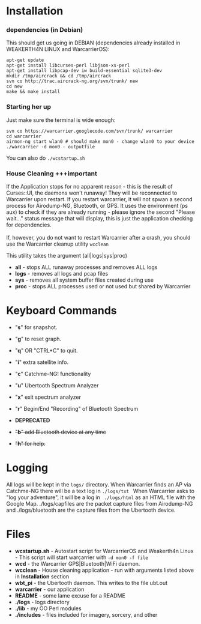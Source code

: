 # Installation #

### dependencies (in Debian) ###
This should get us going in DEBIAN (dependencies already installed in WEAKERTH4N LINUX and WarcarrierOS):

```
apt-get update
apt-get install libcurses-perl libjson-xs-perl 
apt-get install libpcap-dev iw build-essential sqlite3-dev
mkdir /tmp/aircrack && cd /tmp/aircrack
svn co http://trac.aircrack-ng.org/svn/trunk/ new
cd new
make && make install
```

### Starting her up ###

Just make sure the terminal is wide enough:

```
svn co https://warcarrier.googlecode.com/svn/trunk/ warcarrier
cd warcarrier
airmon-ng start wlan0 # should make mon0 - change wlan0 to your device
./warcarrier -d mon0 - outputfile
```

You can also do ` ./wcstartup.sh `

### House Cleaning +++important ###

If the Application stops for no apparent reason - this is the result of Curses::UI, the daemons won't runaway! They will be reconnected to Warcarrier upon restart. If you restart warcarrier, it will not spwan a second process for Airodump-NG, Bluetooth, or GPS. It uses the environment (ps aux) to check if they are already running - please ignore the second "Please wait..." status message that will display, this is just the application checking for dependencies.<br /><br />If, however, you do not want to restart Warcarrier after a crash, you should use the Warcarrier cleanup utility ` wcclean `

This utility takes the argument (all|logs|sys|proc)
  * **all** - stops ALL runaway processes and removes ALL logs
  * **logs** - removes all logs and pcap files
  * **sys** - removes all system buffer files created during use
  * **proc** - stops ALL processes used or not used but shared by Warcarrier

# Keyboard Commands #

  * "**s**" for snapshot.
  * "**g**" to reset graph.
  * "**q**" OR "CTRL+C" to quit.
  * "**i**" extra satellite info.
  * "**c**" Catchme-NG! functionality
  * "**u**" Ubertooth Spectrum Analyzer
  * "**x**" exit spectrum analyzer
  * "**r**" Begin/End "Recording" of Bluetooth Spectrum

  * **DEPRECATED**
  * ~~"**b**" add Bluetooth device at any time~~
  * ~~"**h**" for help.~~

# Logging #
All logs will be kept in the ` logs/ ` directory. When Warcarrier finds an AP via Catchme-NG there will be a text log in `./logs/txt ` When Warcarrier asks to "log your adventure", it will be a log in ` ./logs/html` as an HTML file with the Google Map. ./logs/capfiles are the packet capture files from Airodump-NG and ./logs/bluetooth are the capture files from the Ubertooth device.

# Files #
  * **wcstartup.sh** - Autostart script for WarcarrierOS and Weakerth4n Linux - This script will start warcarrier with ` -d mon0 -f file `
  * **wcd** - the Warcarrier GPS|Bluetooth|WiFi daemon.
  * **wcclean** - House cleaning application - run with arguments listed above in **Installation** section
  * **wbt\_pi** - the Ubertooth daemon. This writes to the file ubt.out
  * **warcarrier** - our application
  * **README** - some lame excuse for a README
  * **./logs** - logs directory
  * **./lib** - my OO Perl modules
  * **./includes** - files included for imagery, sorcery, and other